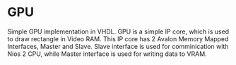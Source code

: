 # GPU
Simple GPU implementation in VHDL. GPU is a simple IP core, which is used to draw rectangle in Video RAM.
This IP core has 2 Avalon Memory Mapped Interfaces, Master and Slave.
Slave interface is used for comminication with Nios 2 CPU, while Master interface is used for writing data to VRAM.
                                                                          
